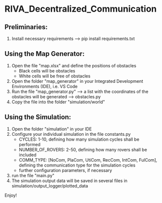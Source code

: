 # RIVA_Decentralized_Communication

## Preliminaries:
  1. Install necessary requirements --> pip install requirements.txt

## Using the Map Generator:
  1. Open the file "map.xlsx" and define the positions of obstacles
       - Black cells will be obstacles
       - White cells will be free of obstacles
  2. Open the folder "map_generator" in your Integrated Development Environments (IDE), i.e. VS Code
  3. Run the file "map_generator.py" --> a list with the coordinates of the obstacles will be generated --> obstacles.py
  4. Copy the file into the folder "simulation/world"

## Using the Simulation:
  1. Open the folder "simulation" in your IDE
  2. Configure your individual simulation in the file constants.py
       - CYCLES: 1-10, defining how many simulation cycles shall be performed
       - NUMBER_OF_ROVERS: 2-50, defining how many rovers shall be included
       - COMM_TYPE: [NoCom, PlaCom, UtiCom, RecCom, IntCom, FulCom], defining the communication type for the simulation cycles
       - further configuration parameters, if necessary
  3. run the file "main.py"
  4. The simulation output data will be saved in several files in simulation/output_logger/plotted_data

Enjoy!
